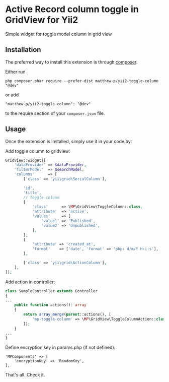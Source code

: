 Active Record column toggle in GridView for Yii2
===========================
Simple widget for toggle model column in grid view

Installation
------------

The preferred way to install this extension is through [composer](http://getcomposer.org/download/).

Either run

```
php composer.phar require --prefer-dist matthew-p/yii2-toggle-column "@dev"
```

or add

```
"matthew-p/yii2-toggle-column": "@dev"
```

to the require section of your `composer.json` file.

Usage
-----

Once the extension is installed, simply use it in your code by:

Add toggle column to gridview:
```php
GridView::widget([
    'dataProvider' => $dataProvider,
    'filterModel'  => $searchModel,
    'columns'      => [
        ['class' => 'yii\grid\SerialColumn'],

        'id',
        'title',
        // Toggle column
        [
            'class'      => \MP\GridView\ToggleColumn::class,
            'attribute'  => 'active',
            'values'     => [
                'value1' => 'Published',
                'value2' => 'Unpublished',
            ],
        ],
        [
            'attribute' => 'created_at',
            'format'    => ['date', 'format' => 'php: d/m/Y H:i:s'],
        ],

        ['class' => 'yii\grid\ActionColumn'],
    ],
]);
```

Add action in controller:
```php
class SampleController extends Controller
{
...
    public function actions(): array
    {
        return array_merge(parent::actions(), [
            'mp-toggle-colunm' => \MP\GridView\ToggleColumnAction::class,
        ]);
    }
...
}
```

Define encryption key in params.php (if not defined):
```
'MPComponents' => [
    'encryptionKey' => 'RandomKey',
],
```

That's all. Check it.